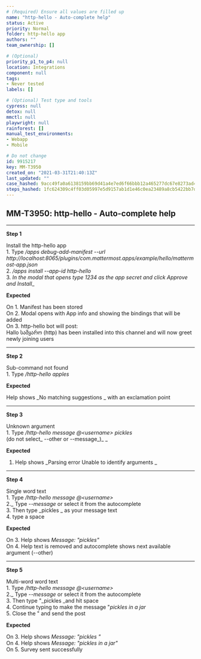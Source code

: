 ```yaml
---
# (Required) Ensure all values are filled up
name: "http-hello - Auto-complete help"
status: Active
priority: Normal
folder: http-hello app
authors: ""
team_ownership: []

# (Optional)
priority_p1_to_p4: null
location: Integrations
component: null
tags: 
- Never tested
labels: []

# (Optional) Test type and tools
cypress: null
detox: null
mmctl: null
playwright: null
rainforest: []
manual_test_environments: 
- Webapp
- Mobile

# Do not change
id: 9915217
key: MM-T3950
created_on: "2021-03-31T21:40:13Z"
last_updated: ""
case_hashed: 9acc49fa0a6138159bb69d41a4e7ed6f66bbb12a465277dc67e8273ad41ed72c874ee4103c8dc452067cdb19cc481943
steps_hashed: 1fc624309c4ff03d05997e5d9157ab1d1e46c0ea23489a8cb5422bb7d4741d6572593c3b40ab22b5bad5a07a3931289d
---
```


<!-- (Auto-generated) Based on frontmatter's "key" and "name" -->

## MM-T3950: http-hello - Auto-complete help

---

**Step 1**

Install the http-hello app\
1\. Type _/apps debug-add-manifest --url http\://localhost:8065/plugins/com.mattermost.apps/example/hello/mattermost-app.json_\
2\. _/apps install --app-id http-hello_\
3\. _In the modal that opens type 1234 as the app secret and click Approve and Install_\_

**Expected**

On 1. Manifest has been stored\
On 2. Modal opens with App info and showing the bindings that will be added\
On 3. http-hello bot will post:\
Hallo სამყარო (http) has been installed into this channel and will now greet newly joining users

---

**Step 2**

Sub-command not found\
1\. Type _/http-hello apples_

**Expected**

Help shows \_No matching suggestions \_ with an exclamation point

---

**Step 3**

Unknown argument\
1\. Type _/http-hello message @\<username> pickles_\
(do not select\_ --other or --message\_)\_ \_

**Expected**

1. Help shows \_Parsing error Unable to identify arguments \_

---

**Step 4**

Single word text\
1\. Type _/http-hello message @\<username>_\
2.\_ Type _--message_ or select it from the autocomplete\
3\. Then type \_pickles \_ as your message text\
4\. type a space

**Expected**

On 3. Help shows _Message: "pickles"_\
On 4. Help text is removed and autocomplete shows next available argument (--other)

---

**Step 5**

Multi-word word text\
1\. Type _/http-hello message @\<username>_\
2.\_ Type _--message_ or select it from the autocomplete\
3\. Then type "\_pickles \_and hit space\
4\. Continue typing to make the message "_pickles in a jar_\
5\. Close the " and send the post

**Expected**

On 3. Help shows _Message: "pickles "_\
On 4. Help shows _Message: "pickles in a jar"_\
On 5. Survey sent successfully
